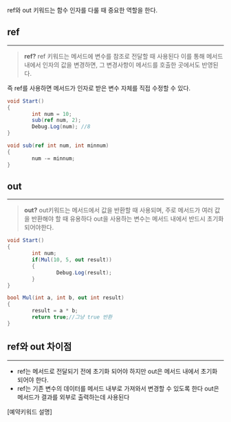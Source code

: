 ref와 out 키워드는 함수 인자를 다룰 때 중요한 역할을 한다.

## ref

---

> **ref?**
ref 키워드는 메서드에 변수를 참조로 전달할 때 사용된다
이를 통해 메서드 내에서 인자의 값을 변경하면, 그 변경사항이 메서드를 호출한 곳에서도 반영된다.
> 

즉 ref를 사용하면 메서드가 인자로 받은 변수 자체를 직접 수정할 수 있다.

```csharp
void Start()
{
		int num = 10;
		sub(ref num, 2);
		Debug.Log(num); //8
}

void sub(ref int num, int minnum)
{
		num -= minnum;
}
```

## out

---

> **out?**
out키워드는 메서드에서 값을 반환할 때 사용되며, 주로 메서드가 여러 값을 반환해야 할 때 유용하다
out을 사용하는 변수는 메서드 내에서 반드시 초기화 되어야한다.
> 

```csharp
void Start()
{
		int num;
		if(Mul(10, 5, out result))
		{
				Debug.Log(result);
		}
}

bool Mul(int a, int b, out int result)
{
		result = a * b;
		return true;//그냥 true 반환
}
```

## ref와 out 차이점

---

- ref는 메서드로 전달되기 전에 초기화 되어야 하지만 out은 메서드 내에서 초기화 되어야 한다.
- ref는 기존 변수의 데이터를 메서드 내부로 가져와서 변경할 수 있도록 한다
out은 메서드가 결과를 외부로 출력하는데 사용된다

[예약키워드 설명]